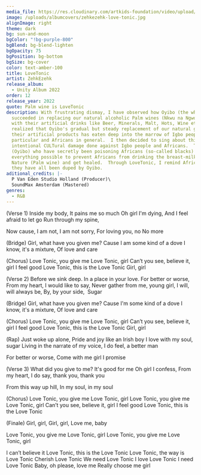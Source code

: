 ```yaml
---
media_file: https://res.cloudinary.com/artkids-foundation/video/upload/v1664797978/12._ZehkEzehk_-_LoveTonic_zqtizo.mp3
image: /uploads/albumcovers/zehkezehk-love-tonic.jpg
alignImage: right
theme: dark
bg: sun-and-moon
bgColor: "!bg-purple-800"
bgBlend: bg-blend-lighten
bgOpacity: 75
bgPosition: bg-bottom
bgSize: bg-cover
color: text-amber-100
title: LoveTonic
artist: ZehkEzehk
release_album:
  - Unity Album 2022
order: 12
release_year: 2022
quote: Palm wine is LoveTonic
description: With frustrating dismay, I have observed how Oyibo (the whites)
  succeeded in replacing our natural alcoholic Palm wines (Nkwu na Ngwo) drinks
  with their artificial drinks like Beer, Minerals, Malt, Hots, Wine etc.  I
  realized that Oyibo's gradual but steady replacement of our natural gifts with
  their artificial products has eaten deep into the marrow of Igbo people in
  particular and Africans in general.  I then decided to sing about this
  intentional CULTural damage done against Igbo people and Africans.  The whites
  (Oyibo) who have secretly been poisoning Africans (so-called blacks) did
  everything possible to prevent Africans from drinking the breast-milk of
  Nature (Palm wine) and get healed.  Through LoveTonic, I remind Africans that
  they have all been duped by Oyibo.
aditional_credits: |-
  P Van Eden Studio Holland (Producer)\
  SoundMax Amsterdam (Mastered)
genres:
  - R&B
---
```


(Verse 1)
Inside my body,
It pains me so much
Oh girl I'm dying,
And I feel afraid to let go
Run through my spine,

Now cause,
I am not, I am not sorry,
For loving you, no
No more

(Bridge)
Girl, what have you given me?
Cause I am some kind of a dove
I know, it's a mixture,
Of love and care

(Chorus)
Love Tonic, you give me Love Tonic, girl
Can’t you see, believe it, girl I feel good
Love Tonic, this is the Love Tonic
Girl, girl

(Verse 2)
Before we sink deep.
In a place in your love.
For better or worse,
From my heart,
I would like to say,
Never gather from me, young girl,
I will, will always be,
By, by your side, 
Sugar

(Bridge)
Girl, what have you given me?
Cause I'm some kind of a dove
I know, it's a mixture,
Of love and care

(Chorus)
Love Tonic, you give me Love Tonic, girl
Can’t you see, believe it, girl I feel good
Love Tonic, this is the Love Tonic
Girl, girl

(Rap)
Just woke up alone,
Pride and joy like an Irish boy
I love with my soul, sugar
Living in the narrate of my voice,
I do feel, a better man

For better or worse,
Come with me girl
I promise

(Verse 3)
What did you give to me?
It's good for me
Oh girl I confess,
From my heart,
I do say, thank you, thank you

From this way up hill,
In my soul, in my soul

(Chorus)
Love Tonic, you give me Love Tonic, girl
Love Tonic, you give me Love Tonic, girl
Can’t you see, believe it, girl I feel good
Love Tonic, this is the Love Tonic

(Finale)
Girl, girl,
Girl, girl,
Love me, baby

Love Tonic, you give me Love Tonic, girl
Love Tonic, you give me Love Tonic, girl

I can’t believe it
Love Tonic, this is the Love Tonic
Love Tonic, the way is Love Tonic
Cherish Love Tonic
We need Love Tonic
I love Love Tonic
I need Love Tonic
Baby, oh please, love me
Really choose me girl
